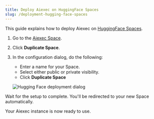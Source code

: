 ```yaml
---
title: Deploy Aiexec on HuggingFace Spaces
slug: /deployment-hugging-face-spaces
---
```


This guide explains how to deploy Aiexec on [HuggingFace Spaces](https://huggingface.co/spaces/).

1. Go to the [Aiexec Space](https://huggingface.co/spaces/Aiexec/Aiexec?duplicate=true).

2. Click **Duplicate Space**. 
3. In the configuration dialog, do the following:
   - Enter a name for your Space.
   - Select either public or private visibility.
   - Click **Duplicate Space**

   ![Hugging Face deployment dialog](/img/hugging-face-deployment.png)

Wait for the setup to complete. You'll be redirected to your new Space automatically.

Your Aiexec instance is now ready to use.

